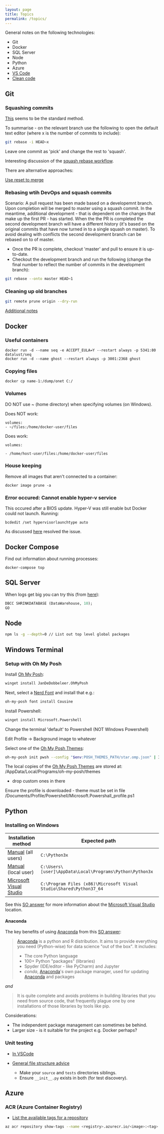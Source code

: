 ```yaml
---
layout: page
title: Topics
permalink: /topics/
---
```


General notes on the following technologies:

- Git
- Docker
- SQL Server
- Node
- Python
- Azure
- [VS Code](vscode)
- [Clean code](clean-code)

## Git

### Squashing commits

[This](https://www.devroom.io/2011/07/05/git-squash-your-latests-commits-into-one/) seems to be the standard method.

To summarise - on the relevant branch use the following to open the default text editor (where x is the number of commits to include):

```sh
git rebase -i HEAD~x
```

Leave one commit as 'pick' and change the rest to 'squash'.

Interesting discussion of the [squash rebase workflow](https://blog.carbonfive.com/2017/08/28/always-squash-and-rebase-your-git-commits/).

There are alternative approaches:

[Use reset to merge](https://stackoverflow.com/questions/5189560/squash-my-last-x-commits-together-using-git/5201642#5201642)

### Rebasing wtih DevOps and squash commits

Scenario: A pull request has been made based on a developemnt branch. Upon completion will be merged to master using a squash commit. In the meantime, additional development - that is dependent on the changes that make up the first PR - has started. When the the PR is completed the second development branch will have a different history (it's based on the original commits that have now turned in to a single squash on master). To avoid dealing with conflicts the second development branch can be rebased on to of master.

- Once the PR is complete, checkout 'master' and pull to ensure it is up-to-date.
- Checkout the development branch and run the following (change the final number to reflect the number of commits in the development branch):

```sh
git rebase --onto master HEAD~1
```

### Cleaning up old branches

```sh
git remote prune origin --dry-run
```

[Additional notes](http://www.fizerkhan.com/blog/posts/Clean-up-your-local-branches-after-merge-and-delete-in-GitHub.html)

## Docker

### Useful containers

```docker
docker run -d --name seq -e ACCEPT_EULA=Y --restart always -p 5341:80 datalust/seq
docker run -d --name ghost --restart always -p 3001:2368 ghost
```

### Copying files

```docker
docker cp name-1:/dump/onet C:/
```

### Volumes

DO NOT use ~ (home directory) when specifying volumes (on Windows).

Does NOT work:

```docker
volumes:
- ~/files:/home/docker-user/files
```

Does work:

```docker
volumes:

- /home/host-user/files:/home/docker-user/files
```

### House keeping

Remove all images that aren't connected to a container:

```docker
docker image prune -a
```

### Error occured: Cannot enable hyper-v service

This occured after a BIOS update. Hyper-V was still enable but Docker could not launch. Running:

```docker
bcdedit /set hypervisorlaunchtype auto
```

As discussed [here](https://forums.docker.com/t/cannot-enable-hyper-v-service/94086/5) resolved the issue.

## Docker Compose

Find out information about running processes:

```docker
docker-compose top
```

## SQL Server

When logs get big you can try this (from [here](https://docs.microsoft.com/en-us/sql/relational-databases/databases/shrink-a-database?view=sql-server-ver15)):

```sql
DBCC SHRINKDATABASE (DataWarehouse, 10);
GO
```

## Node

```sh
npm ls -g --depth=0 // List out top level global packages
```

## Windows Terminal

### Setup with Oh My Posh

Install [Oh My Posh](https://ohmyposh.dev/):

```sh
winget install JanDeDobbeleer.OhMyPosh
```

Next, select a [Nerd Font](https://www.nerdfonts.com/font-downloads) and install that e.g.:

```sh
oh-my-posh font install Cousine
```

Install Powershell:

```sh
winget install Microsoft.Powershell
```

Change the terminal 'default' to Powershell (NOT WIndows Powershell)

Edit Profile -> Background image to whatever

Select one of the [Oh My Posh Themes](https://ohmyposh.dev/docs/themes):

```sh
oh-my-posh init pwsh --config "$env:POSH_THEMES_PATH/star.omp.json" | Invoke-Expression
```

The local copies of the [Oh My Posh Themes](https://ohmyposh.dev/docs/themes) are stored at: <User>/AppData/Local/Programs/oh-my-posh/themes

- drop custom ones in there

Ensure the profile is downloaded - theme must be set in file
/Documents/Profile/Powershell/Microsoft.Powershall_profile.ps1

## Python

### Installing on Windows

| Installation method                                                      | Expected path                                                       |
| ------------------------------------------------------------------------ | ------------------------------------------------------------------- |
| [Manual](https://www.python.org/downloads/) (all users)                  | `C:\Python3x`                                                       |
| [Manual](https://www.python.org/downloads/) (local user)                 | `C:\Users\[user]\AppData\Local\Programs\Python\Python3x`            |
| [Microsoft Visual Studio](https://visualstudio.microsoft.com/downloads/) | `C:\Program Files (x86)\Microsoft Visual Studio\Shared\Python37_64` |

See this [SO answer](https://stackoverflow.com/questions/52021815/where-visual-studio-install-python) for more information about the [Microsoft Visual Studio](https://visualstudio.microsoft.com/downloads/) location.

#### Anaconda

The key benefits of using [Anaconda](https://www.anaconda.com/distribution/) from this [SO answer](https://stackoverflow.com/questions/42096280/how-is-anaconda-related-to-python):

> [Anaconda](https://www.anaconda.com/distribution/) is a python and R distribution. It aims to provide everything you need (Python-wise) for data science "out of the box".
> It includes:
>
> - The core Python language
> - 100+ Python "packages" (libraries)
> - Spyder (IDE/editor - like PyCharm) and Jupyter
> - _conda_, [Anaconda](https://www.anaconda.com/distribution/)'s own package manager, used for updating [Anaconda](https://www.anaconda.com/distribution/) and packages

_and_

> It is quite complete and avoids problems in building libraries that you need from source code, that frequently plague one by one installations of those libraries by tools like pip.

Considerations:

- The independent package management can sometimes be behind.
- Larger size - is it suitable for the project e.g. Docker perhaps?

### Unit testing

- [In VSCode](https://code.visualstudio.com/docs/python/testing#_test-configuration-settings)

- [General file structure advice](https://www.patricksoftwareblog.com/python-unit-testing-structuring-your-project/)
  - Make your `source` and `tests` directories siblings.
  - Ensure `__init__.py` exists in both (for test discovery).

## Azure

### ACR (Azure Container Registry)

- [List the available tags for a repository](https://docs.microsoft.com/en-us/cli/azure/acr/repository?view=azure-cli-latest#az-acr-repository-show-tags)

```sh
az acr repository show-tags --name <registry>.azurecr.io/<image>:<tag> --repository <repo>
```
